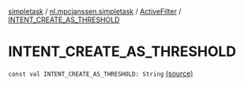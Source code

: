 [simpletask](../../index.md) / [nl.mpcjanssen.simpletask](../index.md) / [ActiveFilter](index.md) / [INTENT_CREATE_AS_THRESHOLD](.)

# INTENT_CREATE_AS_THRESHOLD

`const val INTENT_CREATE_AS_THRESHOLD: String` [(source)](https://github.com/mpcjanssen/simpletask-android/blob/master/src/main/java/nl/mpcjanssen/simpletask/ActiveFilter.kt#L340)